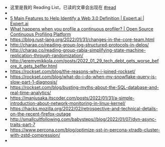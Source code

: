 - 这里是我的 Reading List，已读的文章会出现在 [#read]([[read]])
-
- [5 Main Features to Help Identify a Web 3.0 Definition | Expert.ai | Expert.ai](https://www.expert.ai/blog/web-3-0/)
- [What happens when you profile a continuous profiler? | Open Source Continuous Profiling Platform](https://pyroscope.io/blog/profile-continuous-profiler/)
- https://blog.rust-lang.org/2022/01/31/changes-in-the-core-team.html
- http://charap.co/reading-group-log-structured-protocols-in-delos/
- http://charap.co/reading-group-rabia-simplifying-state-machine-replication-through-randomization/
- http://jeremymikkola.com/posts/2022_01_29_tech_debt_gets_worse_before_it_gets_beffer.html
- https://rockset.com/blog/the-reasons-why-i-joined-rockset/
- https://rockset.com/blog/what-do-i-do-when-my-snowflake-query-is-slow-part-1-diagnosis/
- https://rockset.com/blog/busting-myths-about-the-SQL-database-and-real-time-analytics/
- https://manjusaka.itscoder.com/posts/2022/01/31/a-simple-introduction-about-network-monitoring-in-linux-kernel/
- https://hacks.mozilla.org/2022/02/retrospective-and-technical-details-on-the-recent-firefox-outage
- http://smallcultfollowing.com/babysteps//blog/2022/01/07/dyn-async-traits-part-7
- https://www.percona.com/blog/optimize-sst-in-percona-xtradb-cluster-with-zstd-compression/
-